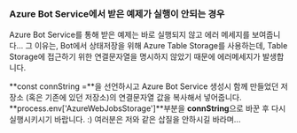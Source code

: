 ### Azure Bot Service에서 받은 예제가 실행이 안되는 경우
Azure Bot Service를 통해 받은 예제는 바로 실행되지 않고 에러 메세지를 보여줍니다... 그 이유는, Bot에서 상태저장을 위해 Azure Table Storage를 사용하는데, Table Storage에 접근하기 위한 연결문자열을 명시하지 않았기 때문에 에러메세지가 발생합니다. 

**const connString =**을 선언하시고 Azure Bot Service 생성시 함께 만들었던 저장소 (혹은 기존에 있던 저장소)의 연결문자열 값을 복사해서 넣어줍니다. 
**process.env['AzureWebJobsStorage']**부분을 **connString**으로 바꾼 후 다시 실행시키시기 바랍니다. :)
여러분은 저와 같은 삽질을 안하시길 바라며... 